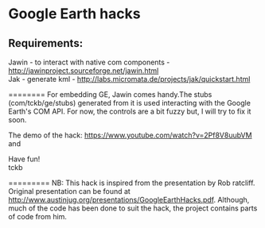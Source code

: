 Google Earth hacks
==================

Requirements:
-------------
Jawin - to interact with native com components  - http://jawinproject.sourceforge.net/jawin.html <br/>
Jak - generate kml - http://labs.micromata.de/projects/jak/quickstart.html <br/>

========
For embedding GE, Jawin comes handy.The stubs (com/tckb/ge/stubs) generated from it is used interacting with the Google Earth's COM API. For now, the controls are a bit fuzzy but, I will try to fix it soon. 
 
The demo of the hack: https://www.youtube.com/watch?v=2Pf8V8uubVM <br/>
and 


Have fun! <br/>
tckb

=========
NB:
This hack is inspired from the presentation by Rob ratcliff. Original presentation can be found at http://www.austinjug.org/presentations/GoogleEarthHacks.pdf. Although, much of the code has been done to suit the hack, the project contains parts of code from him. 
